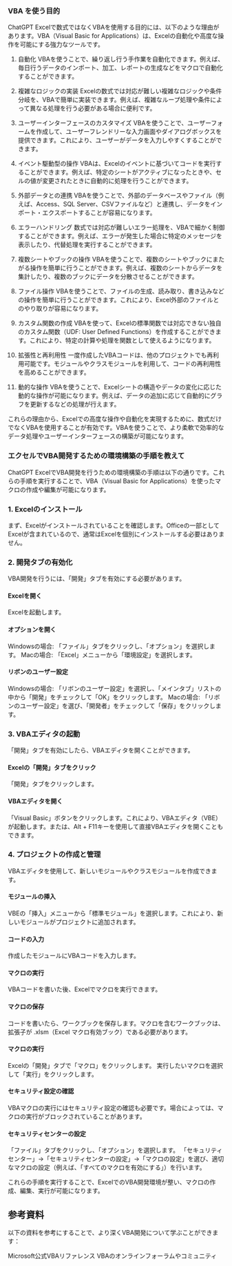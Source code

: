
### VBA を使う目的
ChatGPT
Excelで数式ではなくVBAを使用する目的には、以下のような理由があります。VBA（Visual Basic for Applications）は、Excelの自動化や高度な操作を可能にする強力なツールです。

1. 自動化
VBAを使うことで、繰り返し行う手作業を自動化できます。例えば、毎日行うデータのインポート、加工、レポートの生成などをマクロで自動化することができます。

2. 複雑なロジックの実装
Excelの数式では対応が難しい複雑なロジックや条件分岐を、VBAで簡単に実装できます。例えば、複雑なループ処理や条件によって異なる処理を行う必要がある場合に便利です。

3. ユーザーインターフェースのカスタマイズ
VBAを使うことで、ユーザーフォームを作成して、ユーザーフレンドリーな入力画面やダイアログボックスを提供できます。これにより、ユーザーがデータを入力しやすくすることができます。

4. イベント駆動型の操作
VBAは、Excelのイベントに基づいてコードを実行することができます。例えば、特定のシートがアクティブになったときや、セルの値が変更されたときに自動的に処理を行うことができます。

5. 外部データとの連携
VBAを使うことで、外部のデータベースやファイル（例えば、Access、SQL Server、CSVファイルなど）と連携し、データをインポート・エクスポートすることが容易になります。

6. エラーハンドリング
数式では対応が難しいエラー処理を、VBAで細かく制御することができます。例えば、エラーが発生した場合に特定のメッセージを表示したり、代替処理を実行することができます。

7. 複数シートやブックの操作
VBAを使うことで、複数のシートやブックにまたがる操作を簡単に行うことができます。例えば、複数のシートからデータを集計したり、複数のブックにデータを分散させることができます。

8. ファイル操作
VBAを使うことで、ファイルの生成、読み取り、書き込みなどの操作を簡単に行うことができます。これにより、Excel外部のファイルとのやり取りが容易になります。

9. カスタム関数の作成
VBAを使って、Excelの標準関数では対応できない独自のカスタム関数（UDF: User Defined Functions）を作成することができます。これにより、特定の計算や処理を関数として使えるようになります。

10. 拡張性と再利用性
一度作成したVBAコードは、他のプロジェクトでも再利用可能です。モジュールやクラスモジュールを利用して、コードの再利用性を高めることができます。

11. 動的な操作
VBAを使うことで、Excelシートの構造やデータの変化に応じた動的な操作が可能になります。例えば、データの追加に応じて自動的にグラフを更新するなどの処理が行えます。

これらの理由から、Excelでの高度な操作や自動化を実現するために、数式だけでなくVBAを使用することが有効です。VBAを使うことで、より柔軟で効率的なデータ処理やユーザーインターフェースの構築が可能になります。








### エクセルでVBA開発するための環境構築の手順を教えて
ChatGPT
ExcelでVBA開発を行うための環境構築の手順は以下の通りです。これらの手順を実行することで、VBA（Visual Basic for Applications）を使ったマクロの作成や編集が可能になります。

### 1. Excelのインストール
まず、Excelがインストールされていることを確認します。Officeの一部としてExcelが含まれているので、通常はExcelを個別にインストールする必要はありません。

### 2. 開発タブの有効化
VBA開発を行うには、「開発」タブを有効にする必要があります。

#### Excelを開く
Excelを起動します。
#### オプションを開く
Windowsの場合: 「ファイル」タブをクリックし、「オプション」を選択します。
Macの場合: 「Excel」メニューから「環境設定」を選択します。
#### リボンのユーザー設定
Windowsの場合: 「リボンのユーザー設定」を選択し、「メインタブ」リストの中から「開発」をチェックして「OK」をクリックします。
Macの場合: 「リボンのユーザー設定」を選び、「開発者」をチェックして「保存」をクリックします。

### 3. VBAエディタの起動
「開発」タブを有効にしたら、VBAエディタを開くことができます。

#### Excelの「開発」タブをクリック
「開発」タブをクリックします。
#### VBAエディタを開く
「Visual Basic」ボタンをクリックします。これにより、VBAエディタ（VBE）が起動します。または、Alt + F11キーを使用して直接VBAエディタを開くこともできます。

### 4. プロジェクトの作成と管理
VBAエディタを使用して、新しいモジュールやクラスモジュールを作成できます。

#### モジュールの挿入
VBEの「挿入」メニューから「標準モジュール」を選択します。これにより、新しいモジュールがプロジェクトに追加されます。
#### コードの入力
作成したモジュールにVBAコードを入力します。
#### マクロの実行
VBAコードを書いた後、Excelでマクロを実行できます。

#### マクロの保存
 コードを書いたら、ワークブックを保存します。マクロを含むワークブックは、拡張子が .xlsm（Excel マクロ有効ブック）である必要があります。
#### マクロの実行
Excelの「開発」タブで「マクロ」をクリックします。
実行したいマクロを選択して「実行」をクリックします。
#### セキュリティ設定の確認
VBAマクロの実行にはセキュリティ設定の確認も必要です。場合によっては、マクロの実行がブロックされていることがあります。

#### セキュリティセンターの設定
「ファイル」タブをクリックし、「オプション」を選択します。
「セキュリティセンター」→「セキュリティセンターの設定」→「マクロの設定」を選び、適切なマクロの設定（例えば、「すべてのマクロを有効にする」）を行います。

これらの手順を実行することで、ExcelでのVBA開発環境が整い、マクロの作成、編集、実行が可能になります。

##  参考資料
以下の資料を参考にすることで、より深くVBA開発について学ぶことができます：

Microsoft公式VBAリファレンス
VBAのオンラインフォーラムやコミュニティ
